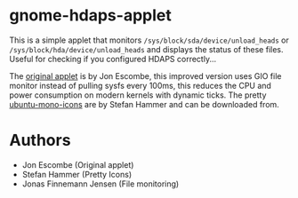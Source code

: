 gnome-hdaps-applet
==================

This is a simple applet that monitors `/sys/block/sda/device/unload_heads` or
`/sys/block/hda/device/unload_heads` and displays the status of these files.
Useful for checking if you configured HDAPS correctly...

The [original applet](http://www.zen24593.zen.co.uk/hdaps/) is by Jon Escombe,
this improved version uses GIO file monitor instead of pulling sysfs every 100ms,
this reduces the CPU and power consumption on modern kernels with dynamic ticks.
The pretty [ubuntu-mono-icons](http://gnome-look.org/content/show.php?content=122887)
are by Stefan Hammer and can be downloaded from.

Authors
=======
 *  Jon Escombe (Original applet)
 *  Stefan Hammer (Pretty Icons)
 *  Jonas Finnemann Jensen (File monitoring)

